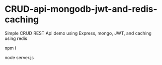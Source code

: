 # CRUD-api-mongodb-jwt-and-redis-caching
Simple CRUD REST Api demo using Express, mongo, JWT, and caching using redis

npm i

node server.js
